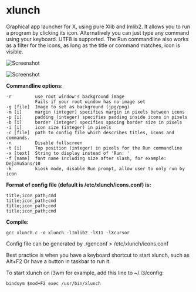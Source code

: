 # xlunch
Graphical app launcher for X, using pure Xlib and Imlib2. It allows you to run a program by clicking its icon. Alternatively
you can just type any command using your keyboard. UTF8 is supported.
The Run commandline also works as a filter for the icons, as long as the title or command matches, icon is visible.

![Screenshot](/../Screenshot/screenshot.png?raw=true "Screenshot")

![Screenshot](/../Screenshot/screenshot2.png?raw=true "Screenshot")


**Commandline options:**

    -r         use root window's background image
               Fails if your root window has no image set
    -g [file]  Image to set as background (jpg/png)
    -m [i]     margin (integer) specifies margin in pixels between icons
    -p [i]     padding (integer) specifies padding inside icons in pixels
    -b [i]     border (integer) specifies spacing border size in pixels
    -i [i]     icon size (integer) in pixels
    -c [file]  path to config file which describes titles, icons and commands.
    -n         Disable fullscreen
    -t [i]     Top position (integer) in pixels for the Run commandline
    -x [text]  String to display instead of 'Run: '
    -f [name]  font name including size after slash, for example: DejaVuSans/10
    -k         kiosk mode, disable Run prompt, allow user to only run by icon


**Format of config file (default is /etc/xlunch/icons.conf) is:**

    title;icon_path;cmd
    title;icon_path;cmd
    title;icon_path;cmd
    title;icon_path;cmd


**Compile:**

    gcc xlunch.c -o xlunch -lImlib2 -lX11 -lXcursor


Config file can be generated by ./genconf > /etc/xlunch/icons.conf

Best practice is when you have a keyboard shortcut to start xlunch, such as Alt+F2
Or have a button in taskbar to run it.

To start xlunch on i3wm for example, add this line to ~/.i3/config:

    bindsym $mod+F2 exec /usr/bin/xlunch

